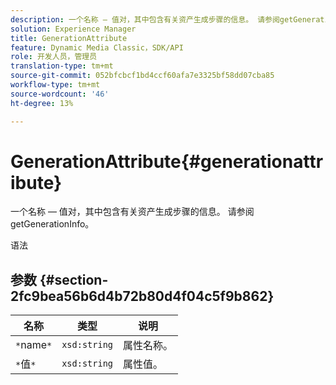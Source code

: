```yaml
---
description: 一个名称 — 值对，其中包含有关资产生成步骤的信息。 请参阅getGenerationInfo。
solution: Experience Manager
title: GenerationAttribute
feature: Dynamic Media Classic，SDK/API
role: 开发人员，管理员
translation-type: tm+mt
source-git-commit: 052bfcbcf1bd4ccf60afa7e3325bf58dd07cba85
workflow-type: tm+mt
source-wordcount: '46'
ht-degree: 13%

---
```



# GenerationAttribute{#generationattribute}

一个名称 — 值对，其中包含有关资产生成步骤的信息。 请参阅getGenerationInfo。

语法

## 参数 {#section-2fc9bea56b6d4b72b80d4f04c5f9b862}

| 名称 | 类型 | 说明 |
|---|---|---|
| `*`name`*` | `xsd:string` | 属性名称。 |
| `*`值`*` | `xsd:string` | 属性值。 |

